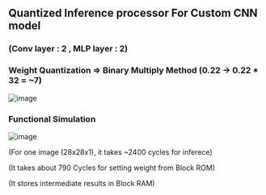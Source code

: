 ## Quantized Inference processor For Custom CNN model 
### (Conv layer : 2 , MLP layer : 2)


### Weight Quantization => Binary Multiply Method (0.22 -> 0.22 * 32 = ~7)
![image](https://github.com/user-attachments/assets/b78332e1-0224-418d-9994-154a2dfa60b4)


### Functional Simulation
![image](https://github.com/user-attachments/assets/1891ce76-fe1a-4398-9784-b77bcf0cc4f2)

(For one image (28x28x1), it takes ~2400 cycles for inferece)

(It takes about 790 Cycles for setting weight from Block ROM)

(It stores intermediate results in Block RAM)
